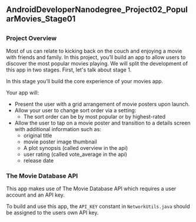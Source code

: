 <h2>AndroidDeveloperNanodegree_Project02_PopularMovies_Stage01<h2>
<h3>Project Overview</h3>
<p>Most of us can relate to kicking back on the couch and enjoying a movie with friends and family. In this project, you’ll build an app to allow users to discover the most popular movies playing. We will split the development of this app in two stages. First, let's talk about stage 1.<p>
<p>In this stage you’ll build the core experience of your movies app.</p>
<p>Your app will:</p>
<ul>
<li>Present the user with a grid arrangement of movie posters upon launch.
<li>Allow your user to change sort order via a setting:
  <ul>
  <li>The sort order can be by most popular or by highest-rated</li>
  </ul>
</li>
<li>Allow the user to tap on a movie poster and transition to a details screen with additional information such as:
  <ul>
  <li>original title</li>
  <li>movie poster image thumbnail</li>
  <li>A plot synopsis (called overview in the api)</li>
  <li>user rating (called vote_average in the api)</li>
  <li>release date</li>
  </ul>
</li>
</ul>
<h3>The Movie Database API</h3>
<p>This app makes use of The Movie Database API which requires a user account and an API key.</p>
<p>To build and use this app, the <code>API_KEY</code> constant in <code>NetworkUtils.java</code> should be assigned to the users own API key.</p>
